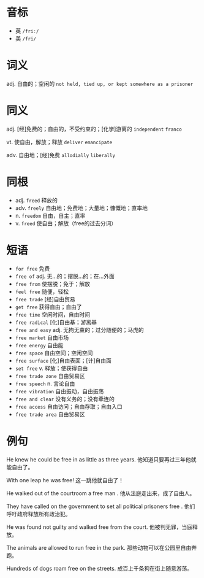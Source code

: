 # 音标

- 英 `/friː/`
- 美 `/fri/`

# 词义

adj. 自由的；空闲的
`not held, tied up, or kept somewhere as a prisoner`

# 同义

adj. [经]免费的；自由的，不受约束的；[化学]游离的
`independent` `franco`

vt. 使自由，解放；释放
`deliver` `emancipate`

adv. 自由地；[经]免费
`allodially` `liberally`

# 同根

- adj. `freed` 释放的
- adv. `freely` 自由地；免费地；大量地；慷慨地；直率地
- n. `freedom` 自由，自主；直率
- v. `freed` 使自由；解放（free的过去分词）

# 短语

- `for free` 免费
- `free of` adj. 无…的；摆脱…的；在…外面
- `free from` 使摆脱；免于；解放
- `feel free` 随便，轻松
- `free trade` [经]自由贸易
- `get free` 获得自由；自由了
- `free time` 空闲时间，自由时间
- `free radical` [化]自由基；游离基
- `free and easy` adj. 无拘无束的；过分随便的；马虎的
- `free market` 自由市场
- `free energy` 自由能
- `free space` 自由空间；空闲空间
- `free surface` [化]自由表面；[计]自由面
- `set free` v. 释放；使获得自由
- `free trade zone` 自由贸易区
- `free speech` n. 言论自由
- `free vibration` 自由振动，自由振荡
- `free and clear` 没有义务的；没有牵连的
- `free access` 自由访问；自由存取；自由入口
- `free trade area` 自由贸易区

# 例句

He knew he could be free in as little as three years.
他知道只要再过三年他就能自由了。

With one leap he was free!
这一跳他就自由了！

He walked out of the courtroom a free man .
他从法庭走出来，成了自由人。

They have called on the government to set all political prisoners free .
他们呼吁政府释放所有政治犯。

He was found not guilty and walked free from the court.
他被判无罪，当庭释放。

The animals are allowed to run free in the park.
那些动物可以在公园里自由奔跑。

Hundreds of dogs roam free on the streets.
成百上千条狗在街上随意游荡。


